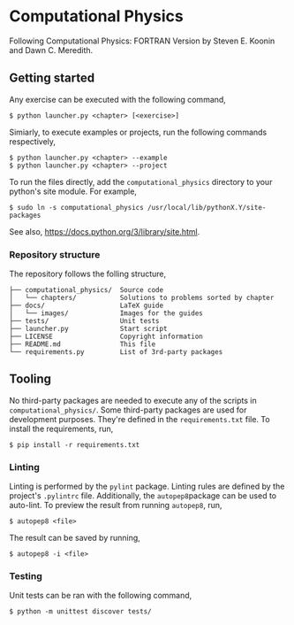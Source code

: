 # Computational Physics

Following Computational Physics: FORTRAN Version by Steven E. Koonin and Dawn C. Meredith.

## Getting started

Any exercise can be executed with the following command,

```
$ python launcher.py <chapter> [<exercise>]
```

Simiarly, to execute examples or projects, run the following commands respectively,

```
$ python launcher.py <chapter> --example
$ python launcher.py <chapter> --project
```

To run the files directly, add the `computational_physics` directory to your python's site module.
For example,

```
$ sudo ln -s computational_physics /usr/local/lib/pythonX.Y/site-packages
```

See also, https://docs.python.org/3/library/site.html.

### Repository structure

The repository follows the folling structure,
``` 
├── computational_physics/  Source code
│   └── chapters/           Solutions to problems sorted by chapter
├── docs/                   LaTeX guide
│   └── images/             Images for the guides
├── tests/                  Unit tests
├── launcher.py             Start script
├── LICENSE                 Copyright information
├── README.md               This file
└── requirements.py         List of 3rd-party packages
```

## Tooling

No third-party packages are needed to execute any of the scripts in `computational_physics/`.
Some third-party packages are used for development purposes.
They're defined in the `requirements.txt` file.
To install the requirements, run,

```
$ pip install -r requirements.txt
```

### Linting

Linting is performed by the `pylint` package.
Linting rules are defined by the project's `.pylintrc` file.
Additionally, the `autopep8`package can be used to auto-lint.
To preview the result from running `autopep8`, run,

```
$ autopep8 <file>
```

The result can be saved by running,

```
$ autopep8 -i <file>
```

### Testing

Unit tests can be ran with the following command,

```
$ python -m unittest discover tests/
```
